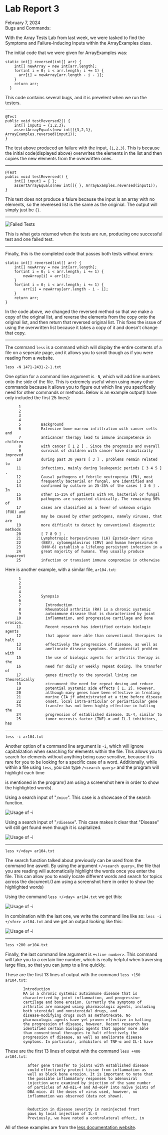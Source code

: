# Lab Report 3 <br/>
February 7, 2024 <br/>
Bugs and Commands: <br/>

With the Array Tests Lab from last week, we were tasked to find the Symptoms and Failure-Inducing Inputs within the ArrayExamples class. <br/>

The initial code that we were given for ArrayExamples was:
```
static int[] reversed(int[] arr) {
    int[] newArray = new int[arr.length];
    for(int i = 0; i < arr.length; i += 1) {
      arr[i] = newArray[arr.length - i - 1];
    }
    return arr;
  }
```
This code contains several bugs, and it is prevelent when we run the testers.

---

```
@Test
public void testReversed2() {
    int[] input1 = {1,2,3};
    assertArrayEquals(new int[]{3,2,1}, ArrayExamples.reversed(input1));
}
```
The test above produced an failure with the input, `{1,2,3}`. This is because the initial code(displayed above) overwrites the elements in the list and then copies the new elements from the overwritten
ones.

---

```
@Test
public void testReversed() {
    int[] input1 = { };
    assertArrayEquals(new int[]{ }, ArrayExamples.reversed(input1));
}
```
This test does not produce a falure because the input is an array with no elements, so the reveresed list is the same as the originial. The output will simply just be `{}`.

---

![Failed Tests](./Screenshots/FailureInducingTests.png) <br/>

This is what gets returned when the tests are run, producing one successful test and one failed test.

---

Finally, this is the completed code that passes both tests without errors:

```
static int[] reversed(int[] arr) {
    int[] newArray = new int[arr.length];
    for(int i = 0; i < arr.length; i += 1) {
        newArray[i] = arr[i];
    }
    for(int i = 0; i < arr.length; i += 1) {
        arr[i] = newArray[arr.length - i - 1];
    }
    return arr;
}
```
In the code above, we changed the reversed method so that we make a copy of the original list, and reverse the elements from the copy onto the original list, and then return that reversed original list. This fixes the issue of using the overwritten list because it takes a copy of it and doesn't change that copy.

---

The command `less` is a command which will display the entire contents of a file on a seperate page, and it allows you to scroll though as if you were reading from a website. <br/>

```
less -N 1471-2431-2-1.txt
```
One option for a command line argument is `-N`, which will add line numbers onto the side of the file. This is extremely useful when using many other commands because it allows you to figure out which line you specifically need for other commands or methods. Below is an example output(I have only included the first 25 lines):
```
      1 
      2   
      3     
      4       
      5         Background
      6         Extensive bone marrow infiltration with cancer cells and
      7         anticancer therapy lead to immune incompetence in children
      8         with cancer [ 1 2 ] . Since the prognosis and overall
      9         survival of children with cancer have dramatically improved
     10         during past 30 years [ 3 ] , problems remain related to
     11         infections, mainly during leukopenic periods [ 3 4 5 ] .
     12         Causal pathogens of febrile neutropenia (FN), most
     13         frequently bacterial or fungal, are identified and
     14         confirmed by culture in 25-35% of the cases [ 3 6 ] . In
     15         other 15-25% of patients with FN, bacterial or fungal
     16         pathogens are suspected clinically. The remaining 50% of
     17         cases are classified as a fever of unknown origin (FUO) and
     18         may be caused by other pathogens, namely viruses, that are
     19         more difficult to detect by conventional diagnostic methods
     20         [ 7 8 9 ] .
     21         Lymphotropic herpesviruses (LH) Epstein-Barr virus
     22         (EBV), cytomegalovirus (CMV) and human herpesvirus-6
     23         (HHV-6) establish a lifelong persistent infection in a
     24         great majority of humans. They usually produce inaparent
     25         infection or transient immune compromise in otherwise
```
Here is another example, with a similar file, `ar104.txt`:
```
      1 
      2   
      3     
      4       
      5         Synopsis
      6         
      7           Introduction
      8           Rheumatoid arthritis (RA) is a chronic systemic
      9           autoimmune disease that is characterized by joint
     10           inflammation, and progressive cartilage and bone erosion.
     11           Recent research has identified certain biologic agents
     12           that appear more able than conventional therapies to halt
     13           effectively the progression of disease, as well as
     14           ameliorate disease symptoms. One potential problem with
     15           the use of biologic agents for arthritis therapy is the
     16           need for daily or weekly repeat dosing. The transfer of
     17           genes directly to the synovial lining can theoretically
     18           circumvent the need for repeat dosing and reduce
     19           potential systemic side effects [ 1, 2]. However,
     20           although many genes have been effective in treating
     21           murine CIA if administrated at a time before disease
     22           onset, local intra-articular or periarticular gene
     23           transfer has not been highly effective in halting the
     24           progression of established disease. IL-4, similar to
     25           tumor necrosis factor (TNF)-α and IL-1 inhibitors, has
```

---

```
less -i ar104.txt
```
Another option of a command line argument is `-i`, which will ignore capitalization when searching for elements within the file. This allows you to search for elements without anything being case sensitive, because it is rare for you to be looking for a specific case of a word. Additionally, while within a file using `less`, you can type `/<search query>` and the program will highlight each time <search query> is mentioned in the program(I am using a screenshot here in order to show the highlighted words). <br/>

Using a search input of "`/mice`". This case is a showcase of the search function.

![Usage of -i](/Screenshots/-ilesscommand2.png)

Using a search input of "`/disease`". This case makes it clear that "Disease" will still get found even though it is capitalized.

![Usage of -i](/Screenshots/-ilesscommand.png)

---

```
less +/<day> ar104.txt
```

The search function talked about previously can be used from the command line aswell. By using the argument `+/<search query>`, the file that you are reading will automatically highlight the words once you enter the file. This can allow you to easily locate different words and search for topics across the document.(I am using a screenshot here in order to show the highlighted words)<br/>

Using the command `less +/<day> ar104.txt` we get this:

![Usage of -i](/Screenshots/+:days.png)

In combination with the last one, we write the command line like so: `less -i +/<for> ar104.txt` and we get an output looking like this:

![Usage of -i](/Screenshots/-i+:for.png)

---

```
less +200 ar104.txt
```

Finally, the last command line argument is `+<line number>`. This command will take you to a certain line number, which is really helpful when traversing large files, so that you can jump to a line quickly. <br/>

These are the first 13 lines of output with the command `less +150 ar104.txt`:

```
        Introduction
        RA is a chronic systemic autoimmune disease that is
        characterized by joint inflammation, and progressive
        cartilage and bone erosion. Currently the symptoms of
        arthritis are managed using pharmacologic agents, including
        both steroidal and nonsteroidal drugs, and
        disease-modifying drugs such as methotrexate. No
        pharmacologic agents have yet proven effective in halting
        the progression of disease, however. Recent research has
        identified certain biologic agents that appear more able
        than conventional therapies to halt effectively the
        progression of disease, as well as ameliorate disease
        symptoms. In particular, inhibitors of TNF-α and IL-1 have
```

These are the first 13 lines of output with the command `less +400 ar104.txt`:

```
          after gene transfer to joints with established disease
          could effectively protect tissue from inflammation as
          well as block bone erosion. It is important to note that
          the possible inflammatory responses to adenoviral
          injection were examined by injection of the same number
          of particles of Ad-mIL-4 and Ad-eGFP into naïve joints of
          DBA mice. At the doses of virus used, however, no
          inflammation was observed (data not shown).
        
        
          Reduction in disease severity in noninjected front
          paws by local injection of IL-4
          Previously, we have noted a contralateral effect, in
```

All of these examples are from the  [less documentation website](https://man7.org/linux/man-pages/man1/grep.1.html).




